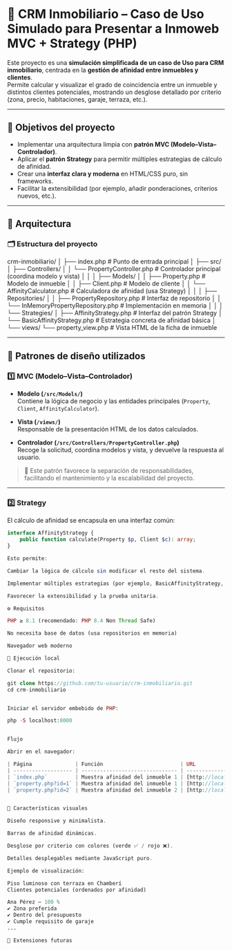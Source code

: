 # 🧭 CRM Inmobiliario – Caso de Uso Simulado para Presentar a Inmoweb MVC + Strategy (PHP)

Este proyecto es una **simulación simplificada de un caso de Uso para CRM inmobiliario**, centrada en la **gestión de afinidad entre inmuebles y clientes**.  
Permite calcular y visualizar el grado de coincidencia entre un inmueble y distintos clientes potenciales, mostrando un desglose detallado por criterio (zona, precio, habitaciones, garaje, terraza, etc.).

---

## 🎯 **Objetivos del proyecto**

- Implementar una arquitectura limpia con **patrón MVC (Modelo–Vista–Controlador)**.
- Aplicar el **patrón Strategy** para permitir múltiples estrategias de cálculo de afinidad.
- Crear una **interfaz clara y moderna** en HTML/CSS puro, sin frameworks.
- Facilitar la extensibilidad (por ejemplo, añadir ponderaciones, criterios nuevos, etc.).

---

## 🧩 **Arquitectura**

### 🗂 Estructura del proyecto

crm-inmobiliario/
│
├── index.php # Punto de entrada principal
│
├── src/
│ ├── Controllers/
│ │ └── PropertyController.php # Controlador principal (coordina modelo y vista)
│ │
│ ├── Models/
│ │ ├── Property.php # Modelo de inmueble
│ │ ├── Client.php # Modelo de cliente
│ │ └── AffinityCalculator.php # Calculadora de afinidad (usa Strategy)
│ │
│ ├── Repositories/
│ │ ├── PropertyRepository.php # Interfaz de repositorio
│ │ └── InMemoryPropertyRepository.php # Implementación en memoria
│ │
│ └── Strategies/
│ ├── AffinityStrategy.php # Interfaz del patrón Strategy
│ └── BasicAffinityStrategy.php # Estrategia concreta de afinidad básica
│
└── views/
└── property_view.php # Vista HTML de la ficha de inmueble



---

## 🧠 **Patrones de diseño utilizados**

### 1️⃣ **MVC (Modelo–Vista–Controlador)**

- **Modelo (`/src/Models/`)**  
  Contiene la lógica de negocio y las entidades principales (`Property`, `Client`, `AffinityCalculator`).
  
- **Vista (`/views/`)**  
  Responsable de la presentación HTML de los datos calculados.
  
- **Controlador (`/src/Controllers/PropertyController.php`)**  
  Recoge la solicitud, coordina modelos y vista, y devuelve la respuesta al usuario.

> 🔹 Este patrón favorece la separación de responsabilidades, facilitando el mantenimiento y la escalabilidad del proyecto.

---

### 2️⃣ **Strategy**

El cálculo de afinidad se encapsula en una interfaz común:

```php
interface AffinityStrategy {
    public function calculate(Property $p, Client $c): array;
}

Esto permite:

Cambiar la lógica de cálculo sin modificar el resto del sistema.

Implementar múltiples estrategias (por ejemplo, BasicAffinityStrategy, WeightedAffinityStrategy, AdvancedAIPropertyMatch, etc.).

Favorecer la extensibilidad y la prueba unitaria.

⚙️ Requisitos

PHP ≥ 8.1 (recomendado: PHP 8.4 Non Thread Safe)

No necesita base de datos (usa repositorios en memoria)

Navegador web moderno

🚀 Ejecución local

Clonar el repositorio:

git clone https://github.com/tu-usuario/crm-inmobiliario.git
cd crm-inmobiliario


Iniciar el servidor embebido de PHP:

php -S localhost:8000


Flujo

Abrir en el navegador:

| Página              | Función                         | URL                                                                                |
| ------------------- | ------------------------------- | ---------------------------------------------------------------------------------- |
| `index.php`         | Muestra afinidad del inmueble 1 | [http://localhost:8000](http://localhost:8000)                                     |
| `property.php?id=1` | Muestra afinidad del inmueble 1 | [http://localhost:8000?id=1](http://localhost:8000/?id=1) |
| `property.php?id=2` | Muestra afinidad del inmueble 2 | [http://localhost:8000/property.php?id=2](http://localhost:8000/?id=2) |


🎨 Características visuales

Diseño responsive y minimalista.

Barras de afinidad dinámicas.

Desglose por criterio con colores (verde ✅ / rojo ❌).

Detalles desplegables mediante JavaScript puro.

Ejemplo de visualización:

Piso luminoso con terraza en Chamberí
Clientes potenciales (ordenados por afinidad)

Ana Pérez — 100 %
✔ Zona preferida
✔ Dentro del presupuesto
✔ Cumple requisito de garaje
...

🧩 Extensiones futuras